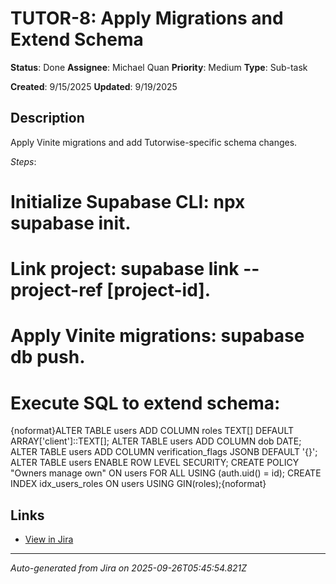 # TUTOR-8: Apply Migrations and Extend Schema

**Status**: Done
**Assignee**: Michael Quan
**Priority**: Medium
**Type**: Sub-task

**Created**: 9/15/2025
**Updated**: 9/19/2025



## Description
Apply Vinite migrations and add Tutorwise-specific schema changes.


*Steps*:

# Initialize Supabase CLI: npx supabase init.
# Link project: supabase link --project-ref [project-id].
# Apply Vinite migrations: supabase db push.
# Execute SQL to extend schema:
{noformat}ALTER TABLE users ADD COLUMN roles TEXT[] DEFAULT ARRAY['client']::TEXT[];
ALTER TABLE users ADD COLUMN dob DATE;
ALTER TABLE users ADD COLUMN verification_flags JSONB DEFAULT '{}';
ALTER TABLE users ENABLE ROW LEVEL SECURITY;
CREATE POLICY "Owners manage own" ON users FOR ALL USING (auth.uid() = id);
CREATE INDEX idx_users_roles ON users USING GIN(roles);{noformat}

## Links
- [View in Jira](https://tutorwise.atlassian.net/browse/TUTOR-8)

---
*Auto-generated from Jira on 2025-09-26T05:45:54.821Z*
